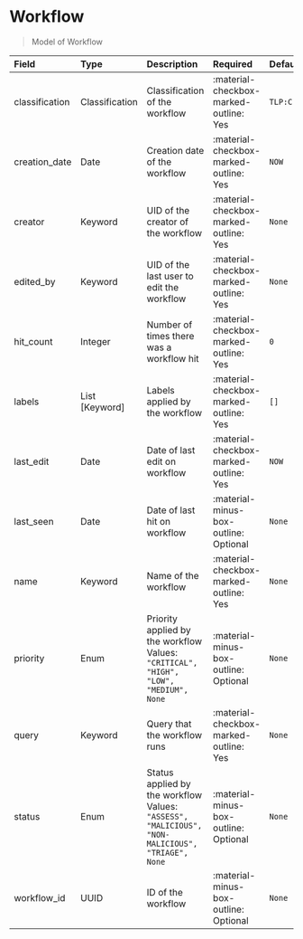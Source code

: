 [comment]: # (AUTOGENERATED MARKDOWN CONTENT. UPDATES TO ODM DOCUMENTATION SHOULD BE DONE THROUGH ASSEMBLYLINE-BASE REPO!)
# Workflow
> Model of Workflow

| Field | Type | Description | Required | Default |
| :--- | :--- | :--- | :--- | :--- |
| classification | Classification | Classification of the workflow | :material-checkbox-marked-outline: Yes | `TLP:C` |
| creation_date | Date | Creation date of the workflow | :material-checkbox-marked-outline: Yes | `NOW` |
| creator | Keyword | UID of the creator of the workflow | :material-checkbox-marked-outline: Yes | `None` |
| edited_by | Keyword | UID of the last user to edit the workflow | :material-checkbox-marked-outline: Yes | `None` |
| hit_count | Integer | Number of times there was a workflow hit | :material-checkbox-marked-outline: Yes | `0` |
| labels | List [Keyword] | Labels applied by the workflow | :material-checkbox-marked-outline: Yes | `[]` |
| last_edit | Date | Date of last edit on workflow | :material-checkbox-marked-outline: Yes | `NOW` |
| last_seen | Date | Date of last hit on workflow | :material-minus-box-outline: Optional | `None` |
| name | Keyword | Name of the workflow | :material-checkbox-marked-outline: Yes | `None` |
| priority | Enum | Priority applied by the workflow<br>Values:<br>`"CRITICAL", "HIGH", "LOW", "MEDIUM", None` | :material-minus-box-outline: Optional | `None` |
| query | Keyword | Query that the workflow runs | :material-checkbox-marked-outline: Yes | `None` |
| status | Enum | Status applied by the workflow<br>Values:<br>`"ASSESS", "MALICIOUS", "NON-MALICIOUS", "TRIAGE", None` | :material-minus-box-outline: Optional | `None` |
| workflow_id | UUID | ID of the workflow | :material-minus-box-outline: Optional | `None` |


